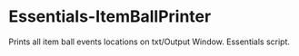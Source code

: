 # Essentials-ItemBallPrinter
Prints all item ball events locations on txt/Output Window. Essentials script.
